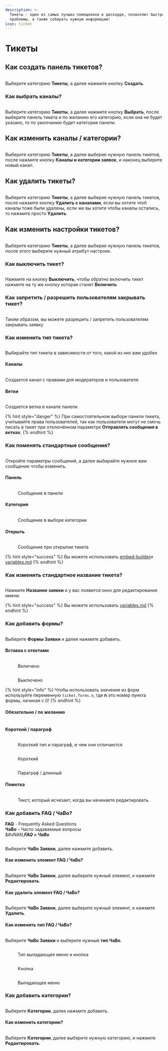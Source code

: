 ```yaml
---
description: >-
  Тикеты - один из самых лучших помощников в дискорде, позволяют быстро решать
  проблемы, а также собирать нужную информацию!
icon: ticket
---
```


# Тикеты

## Как создать панель тикетов?

<figure><img src="../.gitbook/assets/Запись-2024-08-03-005435.gif" alt=""><figcaption></figcaption></figure>

Выберите категорию **Тикеты**, а далее нажмите кнопку **Создать**.

### Как выбрать каналы?

<figure><img src="../.gitbook/assets/Запись-2024-08-03-005859.gif" alt=""><figcaption></figcaption></figure>

Выберите категорию **Тикеты**, а далее нажмите кнопку **Выбрать**, после выберите панель тикета и по желанию его категорию, если она не будет указано, то по умолчанию будет категория панели.

## Как изменить каналы / категории?

<figure><img src="../.gitbook/assets/Запись 2024-08-31 140818_changed.gif" alt=""><figcaption></figcaption></figure>

Выберите категорию **Тикеты**, а далее выберие нужную панель тикетов, после нажмите кнопку **Каналы и категории заявок**, и наконец выберите новый канал.

## Как удалить тикеты?

<figure><img src="../.gitbook/assets/Запись-2024-08-03-012657 (1).gif" alt=""><figcaption></figcaption></figure>

Выберите категорию **Тикеты**, а далее выберие нужную панель тикетов, после нажмите кнопку **Удалить с каналами**, если вы хотите чтоб каналы тоже были удалены, если же вы хотите чтобы каналы остались, то нажмите просто **Удалить**.

## Как изменить настройки тикетов?

<figure><img src="../.gitbook/assets/Запись-2024-08-03-013101.gif" alt=""><figcaption></figcaption></figure>

Выберите категорию **Тикеты**, а далее выберие нужную панель тикетов, после этого выберите нужный атрибут настроек.

### Как выключить тикет?

<figure><img src="../.gitbook/assets/Запись-2024-08-03-013355.gif" alt=""><figcaption></figcaption></figure>

Нажмите на кнопку **Выключить**, чтобы обратно включить тикет нажмите на ту же кнопку которая станет **Включить**

### Как запретить / разрешить пользователям закрывать тикет?

<figure><img src="../.gitbook/assets/Запись 2024-08-06 151415.gif" alt=""><figcaption></figcaption></figure>

Таким образом, вы можете разрешить / запретить пользователям закрывать заявку

### Как изменить тип тикета?

<figure><img src="../.gitbook/assets/Запись-2024-08-03-014219.gif" alt=""><figcaption></figcaption></figure>

Выбирайте тип тикета в зависимости от того, какой из них вам удобен

#### Каналы

<figure><img src="../.gitbook/assets/image (6).png" alt=""><figcaption></figcaption></figure>

Создается канал с правами для модераторов и пользователя.

#### Ветки

<figure><img src="../.gitbook/assets/image (1) (1).png" alt=""><figcaption></figcaption></figure>

Создается ветка в канале панели.

{% hint style="danger" %}
При самостоятельном выборе панели тикета, учитывайте права пользователей, так как пользователи могут не смочь писать в тикет при отключённом параметре **Отправлять сообщения в ветках**.
{% endhint %}

### Как поменять стандартные сообщения?&#x20;

<figure><img src="../.gitbook/assets/Запись-2024-08-03-150036.gif" alt=""><figcaption></figcaption></figure>

Откройте параметры сообщений, а далее выбирайте нужное вам сообщение чтобы изменить.

#### Панель

<figure><img src="../.gitbook/assets/image (3) (1).png" alt=""><figcaption><p>Сообщение в панели</p></figcaption></figure>

#### Категория

<figure><img src="../.gitbook/assets/image (21).png" alt=""><figcaption><p>Сообщение в выборе категории</p></figcaption></figure>

#### Открыть

<figure><img src="../.gitbook/assets/image (22).png" alt=""><figcaption><p>Сообщение при открытии тикета</p></figcaption></figure>

{% hint style="success" %}
Вы можете использовать [embed-builder](embed-builder/ "mention")и [variables.md](embed-builder/variables.md "mention")
{% endhint %}

### Как изменить стандартное название тикета?

<figure><img src="../.gitbook/assets/Запись 2024-08-03 152033.gif" alt=""><figcaption></figcaption></figure>

Нажмите **Название заявки** и у вас появится окно для редактирования имени.

{% hint style="success" %}
Вы можете использовать [variables.md](embed-builder/variables.md "mention")
{% endhint %}

### Как добавить формы?

<figure><img src="../.gitbook/assets/Запись 2024-08-03 154018.gif" alt=""><figcaption></figcaption></figure>

Выберите **Формы Заявки** и далее нажмите добавить.

#### Вставка с ответами

<figure><img src="../.gitbook/assets/image (29).png" alt=""><figcaption><p>Включено</p></figcaption></figure>

<figure><img src="../.gitbook/assets/image (30).png" alt=""><figcaption><p>Выключено</p></figcaption></figure>

{% hint style="info" %}
Чтобы использовать значение из форм используйте переменную `ticket.forms.n`, где **n** это номер пункта формы, начиная с 0!
{% endhint %}

#### Обязательно / по желанию

<figure><img src="../.gitbook/assets/image (23).png" alt=""><figcaption></figcaption></figure>

#### Короткий / параграф

<figure><img src="../.gitbook/assets/image (24).png" alt=""><figcaption><p>Короткий тип и параграф, и чем они отличаются</p></figcaption></figure>

<figure><img src="../.gitbook/assets/image (25).png" alt=""><figcaption><p>Короткий</p></figcaption></figure>

<figure><img src="../.gitbook/assets/image (26).png" alt=""><figcaption><p>Параграф / длинный </p></figcaption></figure>

#### Пометка

<figure><img src="../.gitbook/assets/image (27).png" alt=""><figcaption><p>Текст, который исчезает, когда вы начинаете редактировать.</p></figcaption></figure>

### Как добавить FAQ / ЧаВо?

**FAQ** - Frequently Asked Questions\
**ЧаВо** - Часто задаваемые вопросы\
&#xNAN;_**FAQ = ЧаВо**_

<figure><img src="../.gitbook/assets/Запись 2024-08-31 143325.gif" alt=""><figcaption></figcaption></figure>

Выберите **ЧаВо Заявки**, далее нажмите добавить.

#### Как изменить элемент FAQ / ЧаВо?

<figure><img src="../.gitbook/assets/Запись 2024-08-31 145117.gif" alt=""><figcaption></figcaption></figure>

Выберите **ЧаВо Заявки**, далее выберите нужный элемент, и нажмите **Редактировать**.

#### Как удалить элемент FAQ / ЧаВо?

<figure><img src="../.gitbook/assets/Запись 2024-08-31 145620.gif" alt=""><figcaption></figcaption></figure>

Выберите **ЧаВо Заявки**, далее выберите нужный элемент, и нажмите **Удалить**.

#### Как изменить тип FAQ / ЧаВо?

<figure><img src="../.gitbook/assets/Запись 2024-08-31 144300.gif" alt=""><figcaption></figcaption></figure>

Выберите **ЧаВо Заявки** и выберите нужный **тип ЧаВо**.

<figure><img src="../.gitbook/assets/image.png" alt=""><figcaption><p>Тип выпадающее меню и кнопка</p></figcaption></figure>

<figure><img src="../.gitbook/assets/image (2).png" alt=""><figcaption><p>Кнопка</p></figcaption></figure>

<figure><img src="../.gitbook/assets/image (4).png" alt=""><figcaption><p>Выпадающее меню</p></figcaption></figure>

### Как добавить категории?

<figure><img src="../.gitbook/assets/Запись 2024-08-31 150232.gif" alt=""><figcaption></figcaption></figure>

Выберите **Категории**, далее нажмите добавить.

#### Как изменить категорию?

<figure><img src="../.gitbook/assets/Запись 2024-08-31 150921.gif" alt=""><figcaption></figcaption></figure>

Выберите **Категории**, далее выберите нужную категорию, и нажмите **Редактировать**.

